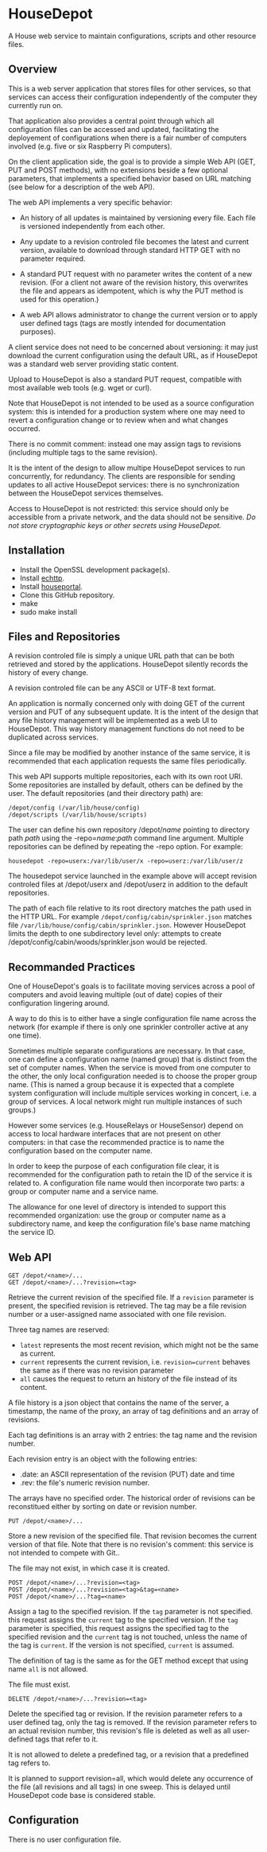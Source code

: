 # HouseDepot
A House web service to maintain configurations, scripts and other resource files.
## Overview
This is a web server application that stores files for other services, so that services can access their configuration independently of the computer they currently run on.

That application also provides a central point through which all configuration files can be accessed and updated, facilitating the deployement of configurations when there is a fair number of computers involved (e.g. five or six Raspberry Pi computers).

On the client application side, the goal is to provide a simple Web API (GET, PUT and POST methods), with no extensions beside a few optional parameters, that implements a specified behavior based on URL matching (see below for a description of the web API).

The web API implements a very specific behavior:

- An history of all updates is maintained by versioning every file. Each file is versioned independently from each other.

- Any update to a revision controled file becomes the latest and current version, available to download through standard HTTP GET with no parameter required.

- A standard PUT request with no parameter writes the content of a new revision. (For a client not aware of the revision history, this overwrites the file and appears as idempotent, which is why the PUT method is used for this operation.)

- A web API allows administrator to change the current version or to apply user defined tags (tags are mostly intended for documentation purposes).

A client service does not need to be concerned about versioning: it may just download the current configuration using the default URL, as if HouseDepot was a standard web server providing static content.

Upload to HouseDepot is also a standard PUT request, compatible with most available web tools (e.g. wget or curl).

Note that HouseDepot is not intended to be used as a source configuration system: this is intended for a production system where one may need to revert a configuration change or to review when and what changes occurred.

There is no commit comment: instead one may assign tags to revisions (including multiple tags to the same revision).

It is the intent of the design to allow multipe HouseDepot services to run concurrently, for redundancy. The clients are responsible for sending updates to all active HouseDepot services: there is no synchronization between the HouseDepot services themselves.

Access to HouseDepot is not restricted: this service should only be accessible from a private network, and the data should not be sensitive. *Do not store cryptographic keys or other secrets using HouseDepot.*

## Installation

* Install the OpenSSL development package(s).
* Install [echttp](https://github.com/pascal-fb-martin/echttp).
* Install [houseportal](https://github.com/pascal-fb-martin/houseportal).
* Clone this GitHub repository.
* make
* sudo make install

## Files and Repositories

A revision controled file is simply a unique URL path that can be both retrieved and stored by the applications. HouseDepot silently records the history of every change.

A revision controled file can be any ASCII or UTF-8 text format.

An application is normally concerned only with doing GET of the current version and PUT of any subsequent update. It is the intent of the design that any file history management will be implemented as a web UI to HouseDepot. This way history management functions do not need to be duplicated across services.

Since a file may be modified by another instance of the same service, it is recommended that each application requests the same files periodically.

This web API supports multiple repositories, each with its own root URI. Some repositories are installed by default, others can be defined by the user. The default repositories (and their directory path) are:
```
/depot/config (/var/lib/house/config)
/depot/scripts (/var/lib/house/scripts)
```

The user can define his own repository /depot/*name* pointing to directory path *path* using the -repo=*name*:*path* command line argument. Multiple repositories can be defined by repeating the -repo option. For example:
```
housedepot -repo=userx:/var/lib/user/x -repo=userz:/var/lib/user/z
```
The housedepot service launched in the example above will accept revision controled files at /depot/userx and /depot/userz in addition to the default repositories.

The path of each file relative to its root directory matches the path used in the HTTP URL. For example `/depot/config/cabin/sprinkler.json` matches file `/var/lib/house/config/cabin/sprinkler.json`. However HouseDepot limits the depth to one subdirectory level only: attempts to create /depot/config/cabin/woods/sprinkler.json would be rejected.

## Recommanded Practices

One of HouseDepot's goals is to facilitate moving services across a pool of computers and avoid leaving multiple (out of date) copies of their configuration lingering around.

A way to do this is to either have a single configuration file name across the network (for example if there is only one sprinkler controller active at any one time).

Sometimes multiple separate configurations are necessary. In that case, one can define a configuration name (named group) that is distinct from the set of computer names. When the service is moved from one computer to the other, the only local configuration needed is to choose the proper group name. (This is named a group because it is expected that a complete system configuration will include multiple services working in concert, i.e. a group of services. A local network might run multiple instances of such groups.)

However some services (e.g. HouseRelays or HouseSensor) depend on access to local hardware interfaces that are not present on other computers: in that case the recommended practice is to name the configuration based on the computer name.

In order to keep the purpose of each configuration file clear, it is recommended for the configuration path to retain the ID of the service it is related to. A configuration file name would then incorporate two parts: a group or computer name and a service name.

The allowance for one level of directory is intended to support this recommended organization: use the group or computer name as a subdirectory name, and keep the configuration file's base name matching the service ID.

## Web API

```
GET /depot/<name>/...
GET /depot/<name>/...?revision=<tag>
```
Retrieve the current revision of the specified file. If a `revision` parameter is present, the specified revision is retrieved. The tag may be a file revision number or a user-assigned name associated with one file revision.

Three tag names are reserved:
- `latest` represents the most recent revision, which might not be the same as current.
- `current` represents the current revision, i.e. `revision=current` behaves the same as if there was no revision parameter
- `all` causes the request to return an history of the file instead of its content.

A file history is a json object that contains the name of the server, a timestamp, the name of the proxy, an array of tag definitions and an array of revisions.

Each tag definitions is an array with 2 entries: the tag name and the revision number.

Each revision entry is an object with the following entries:
- .date: an ASCII representation of the revision (PUT) date and time
- .rev: the file's numeric revision number.

The arrays have no specified order. The historical order of revisions can be reconstitued either by sorting on date or revision number.

```
PUT /depot/<name>/...
```
Store a new revision of the specified file. That revision becomes the current version of that file. Note that there is no revision's comment: this service is not intended to compete with Git..

The file may not exist, in which case it is created.

```
POST /depot/<name>/...?revision=<tag>
POST /depot/<name>/...?revision=<tag>&tag=<name>
POST /depot/<name>/...?tag=<name>
```
Assign a tag to the specified revision. If the `tag` parameter is not specified. this request assigns the `current` tag to the specified version. If the `tag` parameter is specified, this request assigns the specified tag to the specified revision and the `current` tag is not touched, unless the name of the tag is `current`. If the version is not specified, `current` is assumed.

The definition of tag is the same as for the GET method except that using name `all` is not allowed.

The file must exist.

```
DELETE /depot/<name>/...?revision=<tag>
```
Delete the specified tag or revision. If the revision parameter refers to a user defined tag, only the tag is removed. If the revision parameter refers to an actual revision number, this revision's file is deleted as well as all user-defined tags that refer to it.

It is not allowed to delete a predefined tag, or a revision that a predefined tag refers to.

It is planned to support revision=all, which would delete any occurrence of the file (all revisions and all tags) in one sweep. This is delayed until HouseDepot code base is considered stable.

## Configuration

There is no user configuration file.

